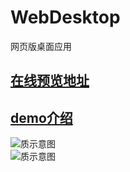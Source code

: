 # WebDesktop
网页版桌面应用


## [在线预览地址](http://zouyang1230.com/project/desk/)
## [demo介绍](http://zouyang1230.com/project/desk/intro.html)

![质示意图](http://zouyang1230.com/images/desk_sample1.jpg)
<br/>
![质示意图](http://zouyang1230.com/images/desk_sample2.jpg)
